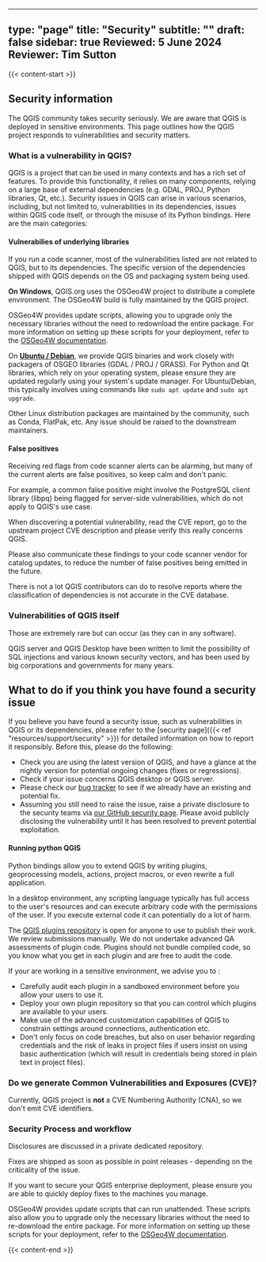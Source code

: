
---
type: "page"
title: "Security"
subtitle: ""
draft: false
sidebar: true
Reviewed: 5 June 2024
Reviewer: Tim Sutton
---

{{< content-start >}}

## Security information

The QGIS community takes security seriously. We are aware that QGIS is deployed in sensitive environments. This page outlines how the QGIS project responds to vulnerabilities and security matters. 


### What is a vulnerability in QGIS?

QGIS is a project that can be used in many contexts and has a rich set of features. To provide this functionality, it relies on many components, relying on a large base of external dependencies (e.g. GDAL, PROJ, Python libraries, Qt, etc.). 
Security issues in QGIS can arise in various scenarios, including, but not limited to, vulnerabilities in its dependencies, issues within QGIS code itself, or through the misuse of its Python bindings. Here are the main categories:

#### Vulnerabilies of underlying libraries 

If you run a code scanner, most of the vulnerabilities listed are not related to QGIS, but to its dependencies. The specific version of the dependencies shipped with QGIS depends on the OS and packaging system being used. 

**On Windows**, QGIS.org uses the OSGeo4W project to distribute a complete environment. The OSGeo4W build is fully maintained by the QGIS project.

OSGeo4W provides update scripts, allowing you to upgrade only the necessary libraries without the need to redownload the entire package. For more information on setting up these scripts for your deployment, refer to the [OSGeo4W documentation](https://trac.osgeo.org/osgeo4w/).


On **[Ubuntu / Debian](/resources/installation-guide/#debian--ubuntu)**, we provide QGIS binaries and work closely with packagers of OSGEO libraries (GDAL / PROJ / GRASS).
For Python and Qt libraries, which rely on your operating system, please ensure they are updated regularly using your system's update manager. For Ubuntu/Debian, this typically involves using commands like `sudo apt update` and `sudo apt upgrade`.

Other Linux distribution packages are maintained by the community, such as Conda, FlatPak, etc. Any issue should be raised to the downstream maintainers.  

#### False positives

Receiving red flags from code scanner alerts can be alarming, but many of the current alerts are false positives, so keep calm and don't panic.

For example, a common false positive might involve the PostgreSQL client library (libpq) being flagged for server-side vulnerabilities, which do not apply to QGIS's use case.

When discovering a potential vulnerability, read the CVE report, go to the upstream project CVE description and please verify this really concerns QGIS. 

Please also communicate these findings to your code scanner vendor for catalog updates, to reduce the number of false positives being emitted in the future.

There is not a lot QGIS contributors can do to resolve reports where the classification of dependencies is not accurate in the CVE database.

### Vulnerabilities of QGIS itself

Those are extremely rare but can occur (as they can in any software).

QGIS server and QGIS Desktop have been written to limit the possibility of SQL injections and various known security vectors, and has been used by big corporations and governments for many years. 

## What to do if you think you have found a security issue

If you believe you have found a security issue, such as vulnerabilities in QGIS or its dependencies, please refer to the [security page]({{< ref "resources/support/security" >}}) for detailed information on how to report it responsibly. Before this, please do the following:

 - Check you are using the latest version of QGIS, and have a glance at the nightly version for potential ongoing changes (fixes or regressions).
 - Check if your issue concerns QGIS desktop or QGIS server.
 - Please check our [bug tracker](https://github.com/qgis/QGIS/issues) to see if we already have an existing and potential fix.
 - Assuming you still need to raise the issue, raise a private disclosure to the security teams via [our GitHub security page](https://github.com/qgis/QGIS/security). Please avoid publicly disclosing the vulnerability until it has been resolved to prevent potential exploitation.

#### Running python QGIS 

Python bindings allow you to extend QGIS by writing plugins, geoprocessing models, actions, project macros, or even rewrite a full application. 

In a desktop environment, any scripting language typically has full access to the user's resources and can execute arbitrary code with the permissions of the user. If you execute external code it can potentially do a lot of harm. 

The [QGIS plugins repository](https://plugins.qgis.org) is open for anyone to use to publish their work. We review submissions manually. We do not undertake advanced QA assessments of plugin code. Plugins should not bundle compiled code, so you know what you get in each plugin and are free to audit the code. 


If your are working in a sensitive environment, we advise you to :

- Carefully audit each plugin in a sandboxed environment before you allow your users to use it.
- Deploy your own plugin repository so that you can control which plugins are available to your users.
- Make use of the advanced customization capabilities of QGIS to constrain settings around connections, authentication etc.
- Don't only focus on code breaches, but also on user behavior regarding credentials and the risk of leaks in project files if users insist on using basic authentication (which will result in credentials being stored in plain text in project files).  
 

### Do we generate Common Vulnerabilities and Exposures (CVE)?  

Currently, QGIS project is **not** a CVE Numbering Authority (CNA), so we don't emit CVE identifiers. 


### Security Process and workflow

Disclosures are discussed in a private dedicated repository.

Fixes are shipped as soon as possible in point releases - depending on the criticality of the issue. 

If you want to secure your QGIS enterprise deployment, please ensure you are  able to quickly deploy fixes to the machines you manage. 

OSGeo4W provides update scripts that can run unattended. These scripts also  allow you to upgrade only the necessary libraries without the need to re-download the entire package. For more information on setting up these scripts for your deployment, refer to the [OSGeo4W documentation](https://trac.osgeo.org/osgeo4w/).



{{< content-end >}}
